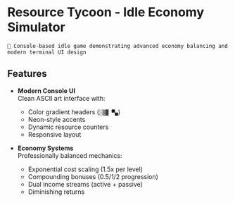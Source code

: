 # Resource Tycoon - Idle Economy Simulator

`🚀 Console-based idle game demonstrating advanced economy balancing and modern terminal UI design`

## Features
- **Modern Console UI**  
  Clean ASCII art interface with:
  - Color gradient headers (`░▒▓ ▀▄`)
  - Neon-style accents
  - Dynamic resource counters
  - Responsive layout

- **Economy Systems**  
  Professionally balanced mechanics:
  - Exponential cost scaling (1.5x per level)
  - Compounding bonuses (0.5/1/2 progression)
  - Dual income streams (active + passive)
  - Diminishing returns

